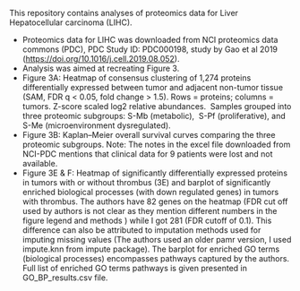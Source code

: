 This repository contains analyses of proteomics data for Liver Hepatocellular carcinoma (LIHC).

- Proteomics data for LIHC was downloaded from NCI proteomics data commons (PDC), PDC Study ID: PDC000198, study by Gao et al 2019 (https://doi.org/10.1016/j.cell.2019.08.052).
- Analysis was aimed at recreating Figure 3.
- Figure 3A: Heatmap of consensus clustering of 1,274 proteins differentially expressed between tumor and adjacent non-tumor tissue  (SAM, FDR q < 0.05, fold change > 1.5). Rows = proteins; columns = tumors. Z-score scaled log2 relative abundances.  Samples grouped into three proteomic subgroups: S-Mb (metabolic),  S-Pf (proliferative), and S-Me (microenvironment dysregulated).
- Figure 3B: Kaplan–Meier overall survival curves comparing the three proteomic subgroups. Note: The notes in the excel file downloaded from NCI-PDC mentions that clinical data for 9 patients were lost and not available.
- Figure 3E & F: Heatmap of significantly differentially expressed proteins in tumors with or without thrombus (3E) and barplot of significantly enriched biological processes (with down regulated genes) in tumors with thrombus. The authors have 82 genes on the heatmap (FDR cut off used by authors is not clear as they mention different numbers in the figure legend and methods ) while I got 281 (FDR cutoff of 0.1). This difference can also be attributed to imputation methods used for imputing missing values (The authors used an older pamr version, I used impute.knn from impute package). The barplot for enriched GO terms (biological processes) encompasses pathways captured by the authors. Full list of enriched GO terms pathways is given presented in GO_BP_results.csv file.
